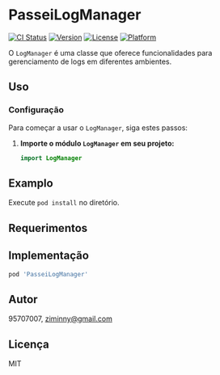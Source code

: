 # PasseiLogManager

[![CI Status](https://img.shields.io/travis/95707007/PasseiLogManager.svg?style=flat)](https://travis-ci.org/95707007/PasseiLogManager)
[![Version](https://img.shields.io/cocoapods/v/PasseiLogManager.svg?style=flat)](https://cocoapods.org/pods/PasseiLogManager)
[![License](https://img.shields.io/cocoapods/l/PasseiLogManager.svg?style=flat)](https://cocoapods.org/pods/PasseiLogManager)
[![Platform](https://img.shields.io/cocoapods/p/PasseiLogManager.svg?style=flat)](https://cocoapods.org/pods/PasseiLogManager)

O `LogManager` é uma classe que oferece funcionalidades para gerenciamento de logs em diferentes ambientes.

## Uso

### Configuração

Para começar a usar o `LogManager`, siga estes passos:

1. **Importe o módulo `LogManager` em seu projeto:**

   ```swift
   import LogManager

## Examplo

Execute `pod install` no diretório.

## Requerimentos

## Implementação

```ruby
pod 'PasseiLogManager'
```

## Autor

95707007, ziminny@gmail.com

## Licença

MIT
